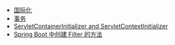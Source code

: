 - [国际化](./i18n)
- [事务](./spring-transaction)
- [ServletContainerInitializer and ServletContextInitializer](./web-initializer)
- [Spring Boot 中创建 Filter 的方法](./spring-filter)